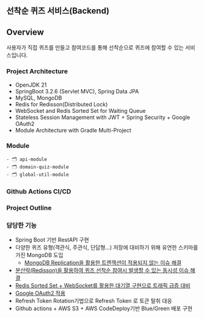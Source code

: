 ## 선착순 퀴즈 서비스(Backend)

## Overview
사용자가 직접 퀴즈를 만들고 참여코드를 통해 선착순으로 퀴즈에 참여할 수 있는 서비스입니다. 

### Project Architecture

* OpenJDK 21
* SpringBoot 3.2.6 (Servlet MVC), Spring Data JPA
* MySQL, MongoDB
* Redis for Redisson(Distributed Lock)
* WebSocket and Redis Sorted Set for Waiting Queue
* Stateless Session Management with JWT + Spring Security + Google OAuth2
* Module Architecture with Gradle Multi-Project

### Module
```
- 🗂️ api-module
- 🗂️ domain-quiz-module
- 🗂️ global-util-module
```

### Github Actions CI/CD



### Project Outline

### 담당한 기능

 * Spring Boot 기반 RestAPI 구현
 * 다양한 퀴즈 유형(객관식, 주관식, 단답형...) 저장에 대비하기 위해 유연한 스키마를 가진 MongoDB 도입
   * [MongoDB Replication을 활용한 트랜잭션이 적용되지 않는 이슈 해결](https://velog.io/@penrose_15/Docker-MongoDB-replicaSet-설정)
 * [분산락(Redisson)을 활용하여 퀴즈 선착순 참여시 발생할 수 있는 동시성 이슈 해결](https://velog.io/@penrose_15/Redisson을-활용한-분산락으로-동시성-이슈-해결하기)
 * [Redis Sorted Set + WebSocket를 활용한 대기열 구현으로 트래픽 급증 대비](https://velog.io/@penrose_15/Redis-Websocket-활용한-대기열-서비스-구현Spring-Boot)
 * [Google OAuth2 적용](https://velog.io/@penrose_15/SpringBoot-React-환경에서-Google-Oauth2-적용기)
 * Refresh Token Rotation기법으로 Refresh Token 로 토큰 탈취 대응
 * Github actions + AWS S3 + AWS CodeDeploy기반 Blue/Green 배포 구현
